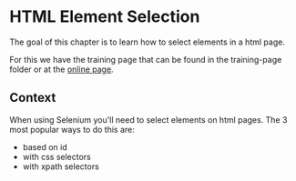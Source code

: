 # HTML Element Selection

The goal of this chapter is to learn how to select elements in a html page.

For this we have the training page that can be found in the training-page folder or at the [online page](https://archive.switchfully.com/track/test/element-selection).

## Context
When using Selenium you'll need to select elements on html pages. The 3 most popular ways to do this are:
- based on id
- with css selectors
- with xpath selectors

